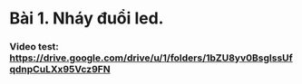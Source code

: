 # Bài 1. Nháy đuổi led.
### Video test: https://drive.google.com/drive/u/1/folders/1bZU8yv0BsglssUfqdnpCuLXx95Vcz9FN
